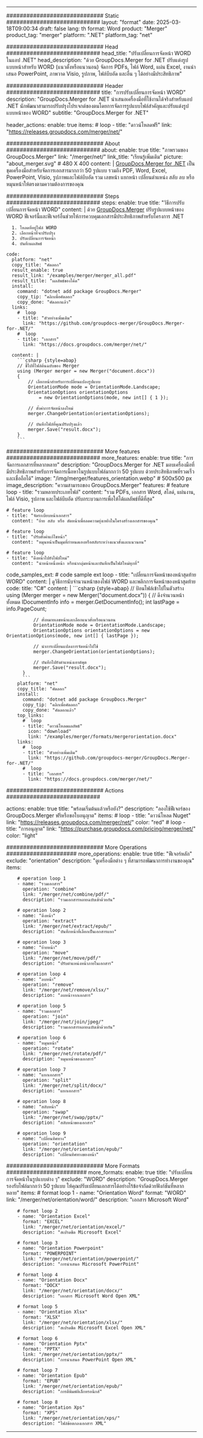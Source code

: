 
---
############################# Static ############################
layout: "format"
date:  2025-03-18T09:00:34
draft: false
lang: th
format: Word
product: "Merger"
product_tag: "merger"
platform: ".NET"
platform_tag: "net"

############################# Head ############################
head_title: "ปรับเปลี่ยนการจัดหน้า WORD ในแอป .NET"
head_description: "ด้วย GroupDocs.Merger for .NET ปรับแต่งรูปแบบหน้าสำหรับ WORD (แนวตั้งหรือแนวนอน) จัดการ PDFs, ไฟล์ Word, แผ่น Excel, งานนำเสนอ PowerPoint, ภาพวาด Visio, รูปภาพ, ไฟล์บีบอัด และอื่น ๆ ได้อย่างมีประสิทธิภาพ"

############################# Header ############################
title: "การปรับเปลี่ยนการจัดหน้า WORD" 
description: "GroupDocs.Merger for .NET นำเสนอเครื่องมือที่ใช้งานได้จริงสำหรับแอป .NET นักพัฒนาสามารถปรับปรุงโปรเจกต์ของตนโดยการจัดการรูปแบบไฟล์สำคัญและปรับแต่งรูปแบบหน้าของ WORD"
subtitle: "GroupDocs.Merger for .NET" 

header_actions:
  enable: true
  items:
    #  loop
    - title: "ดาวน์โหลดฟรี"
      link: "https://releases.groupdocs.com/merger/net/"
      
############################# About ############################
about:
    enable: true
    title: "ภาพรวมของ GroupDocs.Merger"
    link: "/merger/net/"
    link_title: "เรียนรู้เพิ่มเติม"
    picture: "about_merger.svg" # 480 X 400
    content: |
       [GroupDocs.Merger for .NET](/merger/net/) เป็นชุดเครื่องมือสำหรับจัดการเอกสารมากกว่า 50 รูปแบบ รวมถึง PDF, Word, Excel, PowerPoint, Visio, รูปภาพและไฟล์บีบอัด รวม เลขหน้า แยกหน้า เปลี่ยนตำแหน่ง สลับ ลบ หรือหมุนหน้าให้ตรงตามความต้องการของคุณ

############################# Steps ############################
steps:
    enable: true
    title: "วิธีการปรับเปลี่ยนการจัดหน้า WORD"
    content: |
      ด้วย [GroupDocs.Merger](/merger/net/) ปรับรูปแบบหน้าของ WORD ฟีเจอร์นี้และฟีเจอร์อื่นช่วยให้การควบคุมเอกสารมีประสิทธิภาพสำหรับโครงการ .NET
      
      1. โหลดที่อยู่ไฟล์ WORD
      2. เลือกหน้าที่จะปรับปรุง
      3. ปรับเปลี่ยนการจัดหน้า
      4. บันทึกผลลัพธ์
   
    code:
      platform: "net"
      copy_title: "คัดลอก"
      result_enable: true
      result_link: "/examples/merger/merger_all.pdf"
      result_title: "ผลลัพธ์ของโค้ด"
      install:
        command: "dotnet add package GroupDocs.Merger"
        copy_tip: "คลิกเพื่อคัดลอก"
        copy_done: "คัดลอกแล้ว"
      links:
        #  loop
        - title: "ตัวอย่างเพิ่มเติม"
          link: "https://github.com/groupdocs-merger/GroupDocs.Merger-for-.NET/"
        #  loop
        - title: "เอกสาร"
          link: "https://docs.groupdocs.com/merger/net/"
          
      content: |
        ```csharp {style=abap}
        // ชี้ไปที่ไฟล์ต้นฉบับของ Merger
        using (Merger merger = new Merger("document.docx"))
        {
            // เลือกหน้าสำหรับการเปลี่ยนแปลงรูปแบบ
            OrientationMode mode = OrientationMode.Landscape;
            OrientationOptions orientationOptions 
                = new OrientationOptions(mode, new int[] { 1 });

            // ตั้งค่าการจัดหน้าลงใหม่
            merger.ChangeOrientation(orientationOptions);

            // บันทึกไฟล์ที่คุณปรับปรุงแล้ว
            merger.Save("result.docx");
        }
        ```            

############################# More features ############################
more_features:
  enable: true
  title: "การจัดการเอกสารที่หลากหลาย"
  description: "GroupDocs.Merger for .NET มอบเครื่องมือที่มีประสิทธิภาพสำหรับการจัดการเนื้อหาในรูปแบบไฟล์มากกว่า 50 รูปแบบ ด้วยประสิทธิภาพที่รวดเร็วและเชื่อถือได้"
  image: "/img/merger/features_orientation.webp" # 500x500 px
  image_description: "ความสามารถของ GroupDocs.Merger"
  features:
    # feature loop
    - title: "รวมหลายประเภทไฟล์"
      content: "รวม PDFs, เอกสาร Word, สไลด์, แผ่นงาน, ไฟล์ Visio, รูปภาพ และไฟล์บีบอัด ปรับกระบวนการเพื่อให้ได้ผลลัพธ์ที่ดีที่สุด"

    # feature loop
    - title: "จัดระเบียบหน้าเอกสาร"
      content: "ย้าย สลับ หรือ ตัดหน้าเพื่อลดความยุ่งเหยิงในโครงสร้างเอกสารของคุณ"

    # feature loop
    - title: "ปรับตั้งค่าแก้ไขหน้า"
      content: "หมุนหน้าเป็นมุมที่กำหนดเองหรือสลับระหว่างแนวตั้งและแนวนอน"

    # feature loop
    - title: "ดึงหน้าไปยังไฟล์ใหม่"
      content: "นำหน้าหนึ่งหน้า หรือนำกลุ่มหน้าและบันทึกเป็นไฟล์ใหม่ทุกที่"
      
  code_samples_ext:
    # code sample ext loop
    - title: "เปลี่ยนการจัดหน้าของหน้าสุดท้าย WORD"
      content: |
        ดูวิธีการนับจำนวนหน้าของไฟล์ WORD และพลิกการจัดหน้าของหน้าสุดท้าย
      code:
        title: "C#"
        content: |
          ```csharp {style=abap}
          // ป้อนไฟล์เข้าไปในตัวสร้าง
          using (Merger merger = new Merger("document.docx"))
          {
              // ดึงจำนวนหน้าทั้งหมด
              IDocumentInfo info = merger.GetDocumentInfo();
              int lastPage = info.PageCount;

              // ตั้งหมายเลขหน้าและเลือกแนวตั้งหรือแนวนอน
              OrientationMode mode = OrientationMode.Landscape;
              OrientationOptions orientationOptions = new OrientationOptions(mode, new int[] { lastPage });
          
              // นำการเปลี่ยนแปลงการจัดหน้าไปใช้
              merger.ChangeOrientation(orientationOptions);

              // บันทึกไปยังตำแหน่งเอาต์พุต
              merger.Save("result.docx");
          }
          ```
        platform: "net"
        copy_title: "คัดลอก"
        install:
          command: "dotnet add package GroupDocs.Merger"
          copy_tip: "คลิกเพื่อคัดลอก"
          copy_done: "คัดลอกแล้ว"
        top_links:
          #  loop
          - title: "ดาวน์โหลดผลลัพธ์"
            icon: "download"
            link: "/examples/merger/formats/mergerorientation.docx"
        links:
          #  loop
          - title: "ตัวอย่างเพิ่มเติม"
            link: "https://github.com/groupdocs-merger/GroupDocs.Merger-for-.NET/"
          #  loop
          - title: "เอกสาร"
            link: "https://docs.groupdocs.com/merger/net/"
            

            


############################# Actions ############################

actions:
  enable: true
  title: "พร้อมเริ่มต้นแล้วหรือยัง?"
  description: "ลองใช้ฟีเจอร์ของ GroupDocs.Merger ฟรีหรือขอใบอนุญาต"
  items:
    #  loop
    - title: "ดาวน์โหลด Nuget"
      link: "https://releases.groupdocs.com/merger/net/"
      color: "red"
        #  loop
    - title: "การอนุญาต"
      link: "https://purchase.groupdocs.com/pricing/merger/net/"
      color: "light"


############################# More Operations #####################
more_operations:
    enable: true
    title: "ฟีเจอร์หลัก"
    exclude: "orientation"
    description: "ดูเครื่องมือต่าง ๆ ที่สามารถพัฒนาการทำงานของคุณ"
    items: 
          
        # operation loop 1
        - name: "รวมเอกสาร"
          operation: "combine"
          link: "/merger/net/combine/pdf/"
          description: "รวมเอกสารหลายฉบับเข้าด้วยกัน"

        # operation loop 2
        - name: "ดึงหน้า"
          operation: "extract"
          link: "/merger/net/extract/epub/"
          description: "บันทึกหน้าที่เลือกเป็นเอกสารแยก"

        # operation loop 3
        - name: "ย้ายหน้า"
          operation: "move"
          link: "/merger/net/move/pdf/"
          description: "ปรับตำแหน่งหน้าภายในเอกสาร"

        # operation loop 4
        - name: "ลบหน้า"
          operation: "remove"
          link: "/merger/net/remove/xlsx/"
          description: "ลบหน้าจากเอกสาร"

        # operation loop 5
        - name: "รวมเอกสาร"
          operation: "join"
          link: "/merger/net/join/jpeg/"
          description: "รวมเอกสารหลายฉบับเข้าด้วยกัน"

        # operation loop 6
        - name: "หมุนหน้า"
          operation: "rotate"
          link: "/merger/net/rotate/pdf/"
          description: "หมุนหน้าของเอกสาร"

        # operation loop 7
        - name: "แยกเอกสาร"
          operation: "split"
          link: "/merger/net/split/docx/"
          description: "แยกเอกสาร"

        # operation loop 8
        - name: "สลับหน้า"
          operation: "swap"
          link: "/merger/net/swap/pptx/"
          description: "สลับหน้าของเอกสาร"

        # operation loop 9
        - name: "เปลี่ยนทิศทาง"
          operation: "orientation"
          link: "/merger/net/orientation/epub/"
          description: "เปลี่ยนทิศทางของหน้า"
          
        
          
############################# More Formats ########################
more_formats:
    enable: true
    title: "ปรับเปลี่ยนการจัดหน้าในรูปแบบต่าง ๆ"
    exclude: "WORD"
    description: "GroupDocs.Merger รองรับไฟล์มากกว่า 50 รูปแบบ ให้คุณปรับเปลี่ยนเอกสารได้อย่างไร้ข้อจำกัดด้วยฟังก์ชันที่หลากหลาย"
    items: 
        # format loop 1
        - name: "Orientation Word"
          format: "WORD"
          link: "/merger/net/orientation/word/"
          description: "เอกสาร Microsoft Word"

        # format loop 2
        - name: "Orientation Excel"
          format: "EXCEL"
          link: "/merger/net/orientation/excel/"
          description: "สเปรดชีต Microsoft Excel"

        # format loop 3
        - name: "Orientation Powerpoint"
          format: "POWERPOINT"
          link: "/merger/net/orientation/powerpoint/"
          description: "การนำเสนอ Microsoft PowerPoint"

        # format loop 4
        - name: "Orientation Docx"
          format: "DOCX"
          link: "/merger/net/orientation/docx/"
          description: "เอกสาร Microsoft Word Open XML"

        # format loop 5
        - name: "Orientation Xlsx"
          format: "XLSX"
          link: "/merger/net/orientation/xlsx/"
          description: "สเปรดชีต Microsoft Excel Open XML"

        # format loop 6
        - name: "Orientation Pptx"
          format: "PPTX"
          link: "/merger/net/orientation/pptx/"
          description: "การนำเสนอ PowerPoint Open XML"

        # format loop 7
        - name: "Orientation Epub"
          format: "EPUB"
          link: "/merger/net/orientation/epub/"
          description: "การตีพิมพ์อิเล็กทรอนิกส์"

        # format loop 8
        - name: "Orientation Xps"
          format: "XPS"
          link: "/merger/net/orientation/xps/"
          description: "ไฟล์ข้อตกลงเอกสาร XML"


---